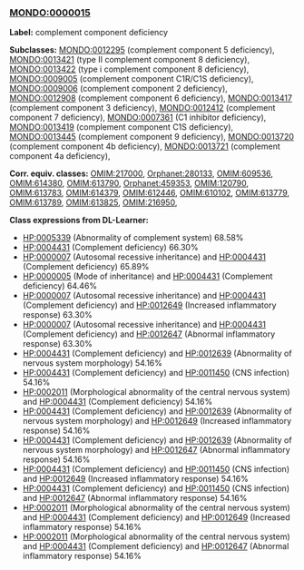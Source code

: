 
### [MONDO:0000015](http://purl.obolibrary.org/obo/MONDO_0000015)
**Label:** complement component deficiency

**Subclasses:** [MONDO:0012295](http://purl.obolibrary.org/obo/MONDO_0012295) (complement component 5 deficiency), [MONDO:0013421](http://purl.obolibrary.org/obo/MONDO_0013421) (type II complement component 8 deficiency), [MONDO:0013422](http://purl.obolibrary.org/obo/MONDO_0013422) (type i complement component 8 deficiency), [MONDO:0009005](http://purl.obolibrary.org/obo/MONDO_0009005) (complement component C1R/C1S deficiency), [MONDO:0009006](http://purl.obolibrary.org/obo/MONDO_0009006) (complement component 2 deficiency), [MONDO:0012908](http://purl.obolibrary.org/obo/MONDO_0012908) (complement component 6 deficiency), [MONDO:0013417](http://purl.obolibrary.org/obo/MONDO_0013417) (complement component 3 deficiency), [MONDO:0012412](http://purl.obolibrary.org/obo/MONDO_0012412) (complement component 7 deficiency), [MONDO:0007361](http://purl.obolibrary.org/obo/MONDO_0007361) (C1 inhibitor deficiency), [MONDO:0013419](http://purl.obolibrary.org/obo/MONDO_0013419) (complement component C1S deficiency), [MONDO:0013445](http://purl.obolibrary.org/obo/MONDO_0013445) (complement component 9 deficiency), [MONDO:0013720](http://purl.obolibrary.org/obo/MONDO_0013720) (complement component 4b deficiency), [MONDO:0013721](http://purl.obolibrary.org/obo/MONDO_0013721) (complement component 4a deficiency), 

**Corr. equiv. classes:** [OMIM:217000](http://purl.obolibrary.org/obo/OMIM_217000), [Orphanet:280133](http://www.orpha.net/ORDO/Orphanet_280133), [OMIM:609536](http://purl.obolibrary.org/obo/OMIM_609536), [OMIM:614380](http://purl.obolibrary.org/obo/OMIM_614380), [OMIM:613790](http://purl.obolibrary.org/obo/OMIM_613790), [Orphanet:459353](http://www.orpha.net/ORDO/Orphanet_459353), [OMIM:120790](http://purl.obolibrary.org/obo/OMIM_120790), [OMIM:613783](http://purl.obolibrary.org/obo/OMIM_613783), [OMIM:614379](http://purl.obolibrary.org/obo/OMIM_614379), [OMIM:612446](http://purl.obolibrary.org/obo/OMIM_612446), [OMIM:610102](http://purl.obolibrary.org/obo/OMIM_610102), [OMIM:613779](http://purl.obolibrary.org/obo/OMIM_613779), [OMIM:613789](http://purl.obolibrary.org/obo/OMIM_613789), [OMIM:613825](http://purl.obolibrary.org/obo/OMIM_613825), [OMIM:216950](http://purl.obolibrary.org/obo/OMIM_216950), 

**Class expressions from DL-Learner:**

- [HP:0005339](http://purl.obolibrary.org/obo/HP_0005339) (Abnormality of complement system) 68.58%
- [HP:0004431](http://purl.obolibrary.org/obo/HP_0004431) (Complement deficiency) 66.30%
- [HP:0000007](http://purl.obolibrary.org/obo/HP_0000007) (Autosomal recessive inheritance) and [HP:0004431](http://purl.obolibrary.org/obo/HP_0004431) (Complement deficiency) 65.89%
- [HP:0000005](http://purl.obolibrary.org/obo/HP_0000005) (Mode of inheritance) and [HP:0004431](http://purl.obolibrary.org/obo/HP_0004431) (Complement deficiency) 64.46%
- [HP:0000007](http://purl.obolibrary.org/obo/HP_0000007) (Autosomal recessive inheritance) and [HP:0004431](http://purl.obolibrary.org/obo/HP_0004431) (Complement deficiency) and [HP:0012649](http://purl.obolibrary.org/obo/HP_0012649) (Increased inflammatory response) 63.30%
- [HP:0000007](http://purl.obolibrary.org/obo/HP_0000007) (Autosomal recessive inheritance) and [HP:0004431](http://purl.obolibrary.org/obo/HP_0004431) (Complement deficiency) and [HP:0012647](http://purl.obolibrary.org/obo/HP_0012647) (Abnormal inflammatory response) 63.30%
- [HP:0004431](http://purl.obolibrary.org/obo/HP_0004431) (Complement deficiency) and [HP:0012639](http://purl.obolibrary.org/obo/HP_0012639) (Abnormality of nervous system morphology) 54.16%
- [HP:0004431](http://purl.obolibrary.org/obo/HP_0004431) (Complement deficiency) and [HP:0011450](http://purl.obolibrary.org/obo/HP_0011450) (CNS infection) 54.16%
- [HP:0002011](http://purl.obolibrary.org/obo/HP_0002011) (Morphological abnormality of the central nervous system) and [HP:0004431](http://purl.obolibrary.org/obo/HP_0004431) (Complement deficiency) 54.16%
- [HP:0004431](http://purl.obolibrary.org/obo/HP_0004431) (Complement deficiency) and [HP:0012639](http://purl.obolibrary.org/obo/HP_0012639) (Abnormality of nervous system morphology) and [HP:0012649](http://purl.obolibrary.org/obo/HP_0012649) (Increased inflammatory response) 54.16%
- [HP:0004431](http://purl.obolibrary.org/obo/HP_0004431) (Complement deficiency) and [HP:0012639](http://purl.obolibrary.org/obo/HP_0012639) (Abnormality of nervous system morphology) and [HP:0012647](http://purl.obolibrary.org/obo/HP_0012647) (Abnormal inflammatory response) 54.16%
- [HP:0004431](http://purl.obolibrary.org/obo/HP_0004431) (Complement deficiency) and [HP:0011450](http://purl.obolibrary.org/obo/HP_0011450) (CNS infection) and [HP:0012649](http://purl.obolibrary.org/obo/HP_0012649) (Increased inflammatory response) 54.16%
- [HP:0004431](http://purl.obolibrary.org/obo/HP_0004431) (Complement deficiency) and [HP:0011450](http://purl.obolibrary.org/obo/HP_0011450) (CNS infection) and [HP:0012647](http://purl.obolibrary.org/obo/HP_0012647) (Abnormal inflammatory response) 54.16%
- [HP:0002011](http://purl.obolibrary.org/obo/HP_0002011) (Morphological abnormality of the central nervous system) and [HP:0004431](http://purl.obolibrary.org/obo/HP_0004431) (Complement deficiency) and [HP:0012649](http://purl.obolibrary.org/obo/HP_0012649) (Increased inflammatory response) 54.16%
- [HP:0002011](http://purl.obolibrary.org/obo/HP_0002011) (Morphological abnormality of the central nervous system) and [HP:0004431](http://purl.obolibrary.org/obo/HP_0004431) (Complement deficiency) and [HP:0012647](http://purl.obolibrary.org/obo/HP_0012647) (Abnormal inflammatory response) 54.16%


